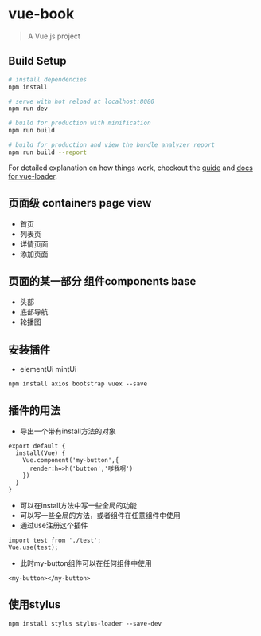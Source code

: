 # vue-book

> A Vue.js project

## Build Setup

``` bash
# install dependencies
npm install

# serve with hot reload at localhost:8080
npm run dev

# build for production with minification
npm run build

# build for production and view the bundle analyzer report
npm run build --report
```

For detailed explanation on how things work, checkout the [guide](http://vuejs-templates.github.io/webpack/) and [docs for vue-loader](http://vuejs.github.io/vue-loader).


## 页面级 containers page view
- 首页
- 列表页
- 详情页面
- 添加页面
## 页面的某一部分 组件components base
- 头部
- 底部导航
- 轮播图

## 安装插件
- elementUi mintUi
```
npm install axios bootstrap vuex --save
```


## 插件的用法
- 导出一个带有install方法的对象
```
export default {
  install(Vue) {
    Vue.component('my-button',{
      render:h=>h('button','嗲我啊')
    })
  }
}
```
- 可以在install方法中写一些全局的功能
- 可以写一些全局的方法，或者组件在任意组件中使用
- 通过use注册这个插件
```
import test from './test';
Vue.use(test);
```
- 此时my-button组件可以在任何组件中使用
```
<my-button></my-button>
```


## 使用stylus
```
npm install stylus stylus-loader --save-dev
```


